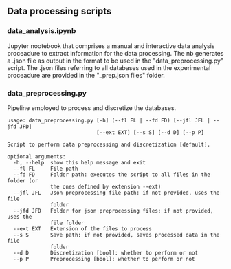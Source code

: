 ## Data processing scripts

### data_analysis.ipynb
Jupyter nootebook that comprises a manual and interactive data analysis proceadure to extract information for the data processing. The nb generates a .json file as output in the format to be used in the "data_preprocessing.py" script.
The .json files referring to all databases used in the experimental proceadure are provided in the "_prep.json files" folder.

### data_preprocessing.py
Pipeline employed to process and discretize the databases.

```
usage: data_preprocessing.py [-h] (--fl FL | --fd FD) [--jfl JFL | --jfd JFD]
                             [--ext EXT] [--s S] [--d D] [--p P]

Script to perform data preprocessing and discretization [default].

optional arguments:
  -h, --help  show this help message and exit
  --fl FL     File path
  --fd FD     Folder path: executes the script to all files in the folder (or
              the ones defined by extension --ext)
  --jfl JFL   Json preprocessing file path: if not provided, uses the file
              folder
  --jfd JFD   Folder for json preprocessing files: if not provided, uses the
              file folder
  --ext EXT   Extension of the files to process
  --s S       Save path: if not provided, saves processed data in the file
              folder
  --d D       Discretization [bool]: whether to perform or not
  --p P       Preprocessing [bool]: whether to perform or not
```
